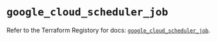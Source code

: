# `google_cloud_scheduler_job`

Refer to the Terraform Registory for docs: [`google_cloud_scheduler_job`](https://registry.terraform.io/providers/hashicorp/google/5.5.0/docs/resources/cloud_scheduler_job).
